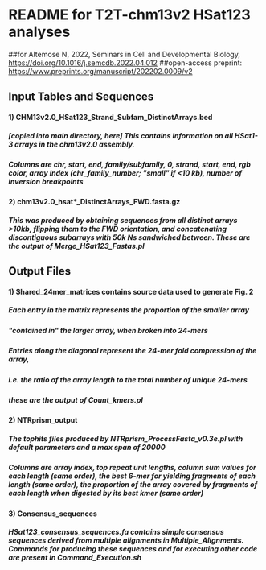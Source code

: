 # README for T2T-chm13v2 HSat123 analyses
##for Altemose N, 2022, Seminars in Cell and Developmental Biology, https://doi.org/10.1016/j.semcdb.2022.04.012
##open-access preprint: https://www.preprints.org/manuscript/202202.0009/v2

## Input Tables and Sequences
#### 1) CHM13v2.0_HSat123_Strand_Subfam_DistinctArrays.bed
##### [copied into main directory, here] This contains information on all HSat1-3 arrays in the chm13v2.0 assembly.
##### Columns are chr, start, end, family/subfamily, 0, strand, start, end, rgb color, array index (chr_family_number; "small" if <10 kb), number of inversion breakpoints
#### 2) chm13v2.0_hsat*_DistinctArrays_FWD.fasta.gz
##### This was produced by obtaining sequences from all distinct arrays >10kb, flipping them to the FWD orientation, and concatenating discontiguous subarrays with 50k Ns sandwiched between. These are the output of Merge_HSat123_Fastas.pl


## Output Files
#### 1) Shared_24mer_matrices contains source data used to generate Fig. 2
##### Each entry in the matrix represents the proportion of the smaller array 
##### "contained in" the larger array, when broken into 24-mers
##### Entries along the diagonal represent the 24-mer fold compression of the array, 
##### i.e. the ratio of the array length to the total number of unique 24-mers
##### these are the output of Count_kmers.pl
#### 2) NTRprism_output
##### The tophits files produced by NTRprism_ProcessFasta_v0.3e.pl with default parameters and a max span of 20000
##### Columns are array index, top repeat unit lengths, column sum values for each length (same order), the best 6-mer for yielding fragments of each length (same order), the proportion of the array covered by fragments of each length when digested by its best kmer (same order)
#### 3) Consensus_sequences
##### HSat123_consensus_sequences.fa contains simple consensus sequences derived from multiple alignments in Multiple_Alignments. Commands for producing these sequences and for executing other code are present in Command_Execution.sh

